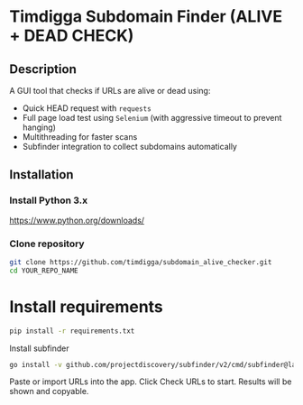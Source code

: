# Timdigga Subdomain Finder (ALIVE + DEAD CHECK)

## Description

A GUI tool that checks if URLs are alive or dead using:

- Quick HEAD request with `requests`
- Full page load test using `Selenium` (with aggressive timeout to prevent hanging)
- Multithreading for faster scans
- Subfinder integration to collect subdomains automatically

## Installation

### Install Python 3.x

https://www.python.org/downloads/

### Clone repository

```bash
git clone https://github.com/timdigga/subdomain_alive_checker.git
cd YOUR_REPO_NAME
```
# Install requirements
```bash
pip install -r requirements.txt
```
Install subfinder
```bash
go install -v github.com/projectdiscovery/subfinder/v2/cmd/subfinder@latest
```

Paste or import URLs into the app.
Click Check URLs to start.
Results will be shown and copyable.
